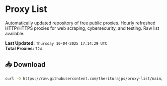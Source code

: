 # Proxy List

Automatically updated repository of free public proxies. Hourly refreshed HTTP/HTTPS proxies for web scraping, cybersecurity, and testing. Raw list available.

**Last Updated:** `Thursday 10-04-2025 17:14:29 UTC`  
**Total Proxies:** `724`

## 📥 Download
```bash
curl -O https://raw.githubusercontent.com/theriturajps/proxy-list/main/proxies.txt
